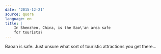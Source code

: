 ```yaml
---
date: '2015-12-21'
source: quora
language: en
title: |
    In Shenzhen, China, is the Bao\'an area safe
    for tourists?
---
```


Baoan is safe. Just unsure what sort of touristic attractions you get
there\...
